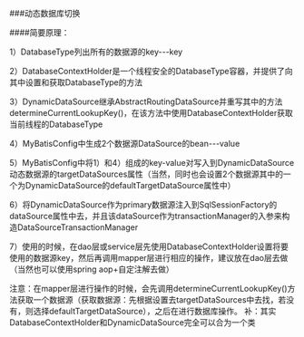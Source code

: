 ###动态数据库切换

####简要原理：

1）DatabaseType列出所有的数据源的key---key

2）DatabaseContextHolder是一个线程安全的DatabaseType容器，并提供了向其中设置和获取DatabaseType的方法

3）DynamicDataSource继承AbstractRoutingDataSource并重写其中的方法determineCurrentLookupKey()，在该方法中使用DatabaseContextHolder获取当前线程的DatabaseType

4）MyBatisConfig中生成2个数据源DataSource的bean---value

5）MyBatisConfig中将1）和4）组成的key-value对写入到DynamicDataSource动态数据源的targetDataSources属性（当然，同时也会设置2个数据源其中的一个为DynamicDataSource的defaultTargetDataSource属性中）

6）将DynamicDataSource作为primary数据源注入到SqlSessionFactory的dataSource属性中去，并且该dataSource作为transactionManager的入参来构造DataSourceTransactionManager

7）使用的时候，在dao层或service层先使用DatabaseContextHolder设置将要使用的数据源key，然后再调用mapper层进行相应的操作，建议放在dao层去做（当然也可以使用spring aop+自定注解去做）

注意：在mapper层进行操作的时候，会先调用determineCurrentLookupKey()方法获取一个数据源（获取数据源：先根据设置去targetDataSources中去找，若没有，则选择defaultTargetDataSource），之后在进行数据库操作。
补：其实DatabaseContextHolder和DynamicDataSource完全可以合为一个类
